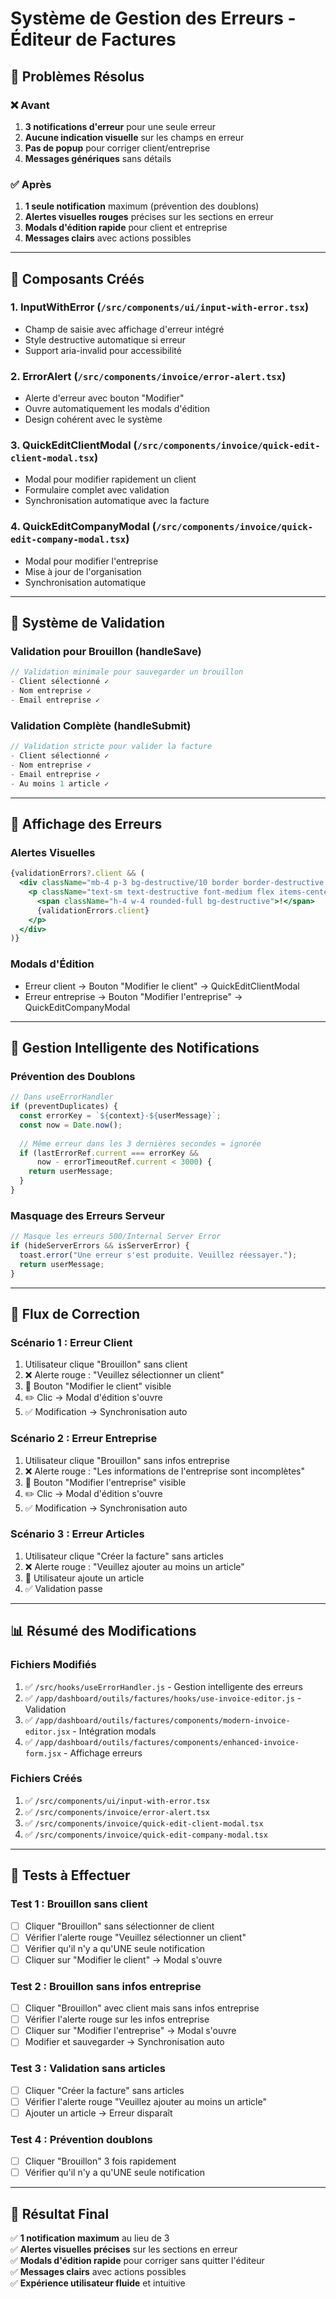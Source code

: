 # Système de Gestion des Erreurs - Éditeur de Factures

## 🎯 Problèmes Résolus

### ❌ Avant
1. **3 notifications d'erreur** pour une seule erreur
2. **Aucune indication visuelle** sur les champs en erreur
3. **Pas de popup** pour corriger client/entreprise
4. **Messages génériques** sans détails

### ✅ Après
1. **1 seule notification** maximum (prévention des doublons)
2. **Alertes visuelles rouges** précises sur les sections en erreur
3. **Modals d'édition rapide** pour client et entreprise
4. **Messages clairs** avec actions possibles

---

## 🔧 Composants Créés

### 1. **InputWithError** (`/src/components/ui/input-with-error.tsx`)
- Champ de saisie avec affichage d'erreur intégré
- Style destructive automatique si erreur
- Support aria-invalid pour accessibilité

### 2. **ErrorAlert** (`/src/components/invoice/error-alert.tsx`)
- Alerte d'erreur avec bouton "Modifier"
- Ouvre automatiquement les modals d'édition
- Design cohérent avec le système

### 3. **QuickEditClientModal** (`/src/components/invoice/quick-edit-client-modal.tsx`)
- Modal pour modifier rapidement un client
- Formulaire complet avec validation
- Synchronisation automatique avec la facture

### 4. **QuickEditCompanyModal** (`/src/components/invoice/quick-edit-company-modal.tsx`)
- Modal pour modifier l'entreprise
- Mise à jour de l'organisation
- Synchronisation automatique

---

## 📝 Système de Validation

### **Validation pour Brouillon (handleSave)**
```javascript
// Validation minimale pour sauvegarder un brouillon
- Client sélectionné ✓
- Nom entreprise ✓
- Email entreprise ✓
```

### **Validation Complète (handleSubmit)**
```javascript
// Validation stricte pour valider la facture
- Client sélectionné ✓
- Nom entreprise ✓
- Email entreprise ✓
- Au moins 1 article ✓
```

---

## 🎨 Affichage des Erreurs

### **Alertes Visuelles**
```jsx
{validationErrors?.client && (
  <div className="mb-4 p-3 bg-destructive/10 border border-destructive rounded-md">
    <p className="text-sm text-destructive font-medium flex items-center gap-2">
      <span className="h-4 w-4 rounded-full bg-destructive">!</span>
      {validationErrors.client}
    </p>
  </div>
)}
```

### **Modals d'Édition**
- Erreur client → Bouton "Modifier le client" → QuickEditClientModal
- Erreur entreprise → Bouton "Modifier l'entreprise" → QuickEditCompanyModal

---

## 🚫 Gestion Intelligente des Notifications

### **Prévention des Doublons**
```javascript
// Dans useErrorHandler
if (preventDuplicates) {
  const errorKey = `${context}-${userMessage}`;
  const now = Date.now();
  
  // Même erreur dans les 3 dernières secondes = ignorée
  if (lastErrorRef.current === errorKey && 
      now - errorTimeoutRef.current < 3000) {
    return userMessage;
  }
}
```

### **Masquage des Erreurs Serveur**
```javascript
// Masque les erreurs 500/Internal Server Error
if (hideServerErrors && isServerError) {
  toast.error("Une erreur s'est produite. Veuillez réessayer.");
  return userMessage;
}
```

---

## 🔄 Flux de Correction

### **Scénario 1 : Erreur Client**
1. Utilisateur clique "Brouillon" sans client
2. ❌ Alerte rouge : "Veuillez sélectionner un client"
3. 🔘 Bouton "Modifier le client" visible
4. ✏️ Clic → Modal d'édition s'ouvre
5. ✅ Modification → Synchronisation auto

### **Scénario 2 : Erreur Entreprise**
1. Utilisateur clique "Brouillon" sans infos entreprise
2. ❌ Alerte rouge : "Les informations de l'entreprise sont incomplètes"
3. 🔘 Bouton "Modifier l'entreprise" visible
4. ✏️ Clic → Modal d'édition s'ouvre
5. ✅ Modification → Synchronisation auto

### **Scénario 3 : Erreur Articles**
1. Utilisateur clique "Créer la facture" sans articles
2. ❌ Alerte rouge : "Veuillez ajouter au moins un article"
3. 📝 Utilisateur ajoute un article
4. ✅ Validation passe

---

## 📊 Résumé des Modifications

### **Fichiers Modifiés**
1. ✅ `/src/hooks/useErrorHandler.js` - Gestion intelligente des erreurs
2. ✅ `/app/dashboard/outils/factures/hooks/use-invoice-editor.js` - Validation
3. ✅ `/app/dashboard/outils/factures/components/modern-invoice-editor.jsx` - Intégration modals
4. ✅ `/app/dashboard/outils/factures/components/enhanced-invoice-form.jsx` - Affichage erreurs

### **Fichiers Créés**
1. ✅ `/src/components/ui/input-with-error.tsx`
2. ✅ `/src/components/invoice/error-alert.tsx`
3. ✅ `/src/components/invoice/quick-edit-client-modal.tsx`
4. ✅ `/src/components/invoice/quick-edit-company-modal.tsx`

---

## 🧪 Tests à Effectuer

### **Test 1 : Brouillon sans client**
- [ ] Cliquer "Brouillon" sans sélectionner de client
- [ ] Vérifier l'alerte rouge "Veuillez sélectionner un client"
- [ ] Vérifier qu'il n'y a qu'UNE seule notification
- [ ] Cliquer sur "Modifier le client" → Modal s'ouvre

### **Test 2 : Brouillon sans infos entreprise**
- [ ] Cliquer "Brouillon" avec client mais sans infos entreprise
- [ ] Vérifier l'alerte rouge sur les infos entreprise
- [ ] Cliquer sur "Modifier l'entreprise" → Modal s'ouvre
- [ ] Modifier et sauvegarder → Synchronisation auto

### **Test 3 : Validation sans articles**
- [ ] Cliquer "Créer la facture" sans articles
- [ ] Vérifier l'alerte rouge "Veuillez ajouter au moins un article"
- [ ] Ajouter un article → Erreur disparaît

### **Test 4 : Prévention doublons**
- [ ] Cliquer "Brouillon" 3 fois rapidement
- [ ] Vérifier qu'il n'y a qu'UNE seule notification

---

## 🎯 Résultat Final

✅ **1 notification maximum** au lieu de 3  
✅ **Alertes visuelles précises** sur les sections en erreur  
✅ **Modals d'édition rapide** pour corriger sans quitter l'éditeur  
✅ **Messages clairs** avec actions possibles  
✅ **Expérience utilisateur fluide** et intuitive
